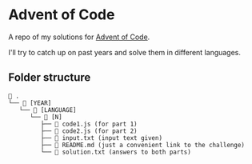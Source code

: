 # Advent of Code

A repo of my solutions for [Advent of Code](https://adventofcode.com/).

I'll try to catch up on past years and solve them in different languages.

## Folder structure

```
 .
└──  [YEAR]
   └──  [LANGUAGE]
      └──  [N]
         ├──  code1.js (for part 1)
         ├──  code2.js (for part 2)
         ├──  input.txt (input text given)
         ├──  README.md (just a convenient link to the challenge)
         └──  solution.txt (answers to both parts)
```
